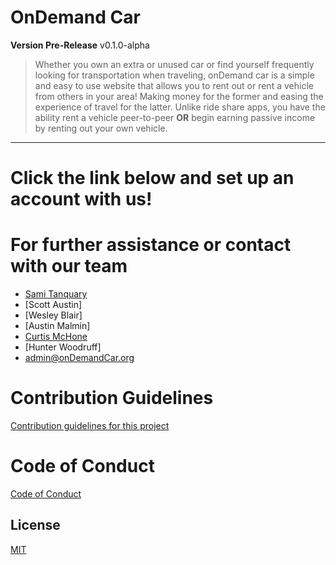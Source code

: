 # OnDemand Car
**Version Pre-Release** v0.1.0-alpha
> Whether you own an extra or unused car or find yourself frequently looking for transportation when traveling, onDemand car is a simple and easy to use website that allows you to rent out or rent a vehicle from others in your area! Making money for the former and easing the experience of travel for the latter. Unlike ride share apps, you have the ability rent a vehicle peer-to-peer **OR** begin earning passive income by renting out your own vehicle.
<hr>

# Click the link below and set up an account with us!

# For further assistance or contact with our team
* [Sami Tanquary](@Sami-Tanquary)
* [Scott Austin]  
* [Wesley Blair]
* [Austin Malmin]
* [Curtis McHone](@cmchone5155)
* [Hunter Woodruff]
* <admin@onDemandCar.org>


# Contribution Guidelines
[Contribution guidelines for this project](docs/CONTRIBUTING.md)

# Code of Conduct
[Code of Conduct](docs/CODE_OF_CONDUCT.md)

## License
[MIT](https://choosealicense.com/licenses/mit/)
